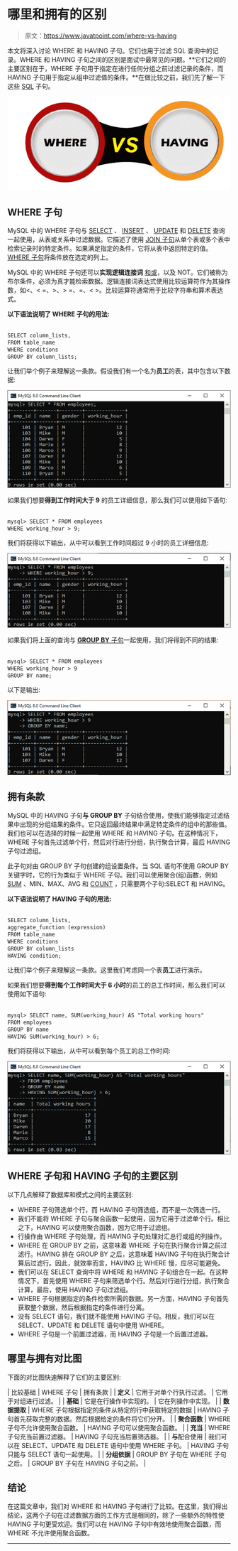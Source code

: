 # 哪里和拥有的区别

> 原文：<https://www.javatpoint.com/where-vs-having>

本文将深入讨论 WHERE 和 HAVING 子句。它们也用于过滤 SQL 查询中的记录。WHERE 和 HAVING 子句之间的区别是面试中最常见的问题。**它们之间的主要区别在于，WHERE 子句用于指定在进行任何分组之前过滤记录的条件，而 HAVING 子句用于指定从组中过滤值的条件。**在做比较之前，我们先了解一下这些 [SQL](https://www.javatpoint.com/sql-tutorial) 子句。

![WHERE vs HAVING](img/dbbde54a99f92927ab9cc67fb383fa21.png)

## WHERE 子句

MySQL 中的 WHERE 子句与 [SELECT](https://www.javatpoint.com/sql-select) 、 [INSERT](https://www.javatpoint.com/sql-insert) 、 [UPDATE](https://www.javatpoint.com/sql-update) 和 [DELETE](https://www.javatpoint.com/sql-delete) 查询一起使用，从表或关系中过滤数据。它描述了使用 [JOIN 子句](https://www.javatpoint.com/sql-join)从单个表或多个表中检索记录时的特定条件。如果满足指定的条件，它将从表中返回特定的值。 [WHERE 子句](https://www.javatpoint.com/sql-where)将条件放在选定的列上。

MySQL 中的 WHERE 子句还可以**实现逻辑连接词** [和](https://www.javatpoint.com/sql-and)[或](https://www.javatpoint.com/sql-or)，以及 NOT。它们被称为布尔条件，必须为真才能检索数据。逻辑连接词表达式使用比较运算符作为其操作数，如<、< =、>、> =、=、< >。比较运算符通常用于比较字符串和算术表达式。

**以下语法说明了 WHERE 子句的用法:**

```

SELECT column_lists,   
FROM table_name
WHERE conditions
GROUP BY column_lists;

```

让我们举个例子来理解这一条款。假设我们有一个名为**员工**的表，其中包含以下数据:

![WHERE vs HAVING](img/2705fa3bac6cad02dc441f7576fe5ab6.png)

如果我们想要**得到工作时间大于 9** 的员工详细信息，那么我们可以使用如下语句:

```

mysql> SELECT * FROM employees
WHERE working_hour > 9;

```

我们将获得以下输出，从中可以看到工作时间超过 9 小时的员工详细信息:

![WHERE vs HAVING](img/9dc6c9c75f401df3e5beb7a020f4b8a9.png)

如果我们将上面的查询与 [**GROUP BY** 子句](https://www.javatpoint.com/sql-group-by)一起使用，我们将得到不同的结果:

```

mysql> SELECT * FROM employees
WHERE working_hour > 9
GROUP BY name;

```

以下是输出:

![WHERE vs HAVING](img/9f7d77170ad1ce665bfbe53f2c97790f.png)

## 拥有条款

MySQL 中的 HAVING 子句**与 GROUP BY** 子句结合使用，使我们能够指定过滤结果中出现的分组结果的条件。它只返回最终结果中满足特定条件的组中的那些值。我们也可以在选择的时候一起使用 WHERE 和 HAVING 子句。在这种情况下，WHERE 子句首先过滤单个行，然后对行进行分组，执行聚合计算，最后 HAVING 子句过滤组。

此子句对由 GROUP BY 子句创建的组设置条件。当 SQL 语句不使用 GROUP BY 关键字时，它的行为类似于 WHERE 子句。我们可以使用聚合(组)函数，例如 [SUM](https://www.javatpoint.com/sql-select-sum) 、MIN、MAX、AVG 和 [COUNT](https://www.javatpoint.com/sql-select-count) ，只需要两个子句:SELECT 和 HAVING。

**以下语法说明了 HAVING 子句的用法:**

```

SELECT column_lists,   
aggregate_function (expression)  
FROM table_name
WHERE conditions
GROUP BY column_lists  
HAVING condition;

```

让我们举个例子来理解这一条款。这里我们考虑同一个表**员工**进行演示。

如果我们想要**得到每个工作时间大于 6 小时**的员工的总工作时间，那么我们可以使用如下语句:

```

mysql> SELECT name, SUM(working_hour) AS "Total working hours"  
FROM employees  
GROUP BY name  
HAVING SUM(working_hour) > 6;  

```

我们将获得以下输出，从中可以看到每个员工的总工作时间:

![WHERE vs HAVING](img/a29a5d810a4c913fb82430f88cc3a467.png)

## WHERE 子句和 HAVING 子句的主要区别

以下几点解释了数据库和模式之间的主要区别:

*   WHERE 子句筛选单个行，而 HAVING 子句筛选组，而不是一次筛选一行。
*   我们不能将 WHERE 子句与聚合函数一起使用，因为它用于过滤单个行。相比之下，HAVING 可以使用聚合函数，因为它用于过滤组。
*   行操作由 WHERE 子句处理，而 HAVING 子句处理对汇总行或组的列操作。
*   WHERE 在 GROUP BY 之前，这意味着 WHERE 子句在执行聚合计算之前过滤行。HAVING 排在 GROUP BY 之后，这意味着 HAVING 子句在执行聚合计算后过滤行。因此，就效率而言，HAVING 比 WHERE 慢，应尽可能避免。
*   我们可以在 SELECT 查询中将 WHERE 和 HAVING 子句组合在一起。在这种情况下，首先使用 WHERE 子句来筛选单个行。然后对行进行分组，执行聚合计算，最后，使用 HAVING 子句过滤组。
*   WHERE 子句根据指定的条件检索所需的数据。另一方面，HAVING 子句首先获取整个数据，然后根据指定的条件进行分离。
*   没有 SELECT 语句，我们就不能使用 HAVING 子句。相反，我们可以在 SELECT、UPDATE 和 DELETE 语句中使用 WHERE。
*   WHERE 子句是一个前置过滤器，而 HAVING 子句是一个后置过滤器。

## 哪里与拥有对比图

下面的对比图快速解释了它们的主要区别:

| 比较基础 | WHERE 子句 | 拥有条款 |
| **定义** | 它用于对单个行执行过滤。 | 它用于对组进行过滤。 |
| **基础** | 它是在行操作中实现的。 | 它在列操作中实现。 |
| **数据提取** | WHERE 子句根据指定的条件从特定的行中获取特定的数据 | HAVING 子句首先获取完整的数据。然后根据给定的条件将它们分开。 |
| **聚合函数** | WHERE 子句不允许使用聚合函数。 | HAVING 子句可以使用聚合函数。 |
| **充当** | WHERE 子句充当前置过滤器。 | HAVING 子句充当后置筛选器。 |
| **与**配合使用 | 我们可以在 SELECT、UPDATE 和 DELETE 语句中使用 WHERE 子句。 | HAVING 子句只能与 SELECT 语句一起使用。 |
| **分组依据** | GROUP BY 子句在 WHERE 子句之后。 | GROUP BY 子句在 HAVING 子句之前。 |

## 结论

在这篇文章中，我们对 WHERE 和 HAVING 子句进行了比较。在这里，我们得出结论，这两个子句在过滤数据方面的工作方式是相同的，除了一些额外的特性使 HAVING 子句更受欢迎。我们可以在 HAVING 子句中有效地使用聚合函数，而 WHERE 不允许使用聚合函数。

* * *